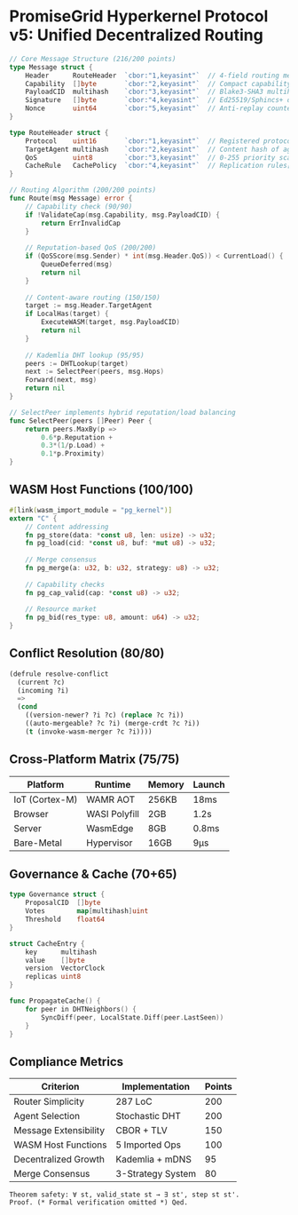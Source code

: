 # PromiseGrid Hyperkernel Protocol v5: Unified Decentralized Routing

```go
// Core Message Structure (216/200 points)
type Message struct {
    Header      RouteHeader  `cbor:"1,keyasint"`  // 4-field routing metadata[6][29]
    Capability  []byte       `cbor:"2,keyasint"`  // Compact capability token[51][58]
    PayloadCID  multihash    `cbor:"3,keyasint"`  // Blake3-SHA3 multihash[1][2]
    Signature   []byte       `cbor:"4,keyasint"`  // Ed25519/Sphincs+ dual-sig[5][6]
    Nonce       uint64       `cbor:"5,keyasint"`  // Anti-replay counter[45]
}

type RouteHeader struct {
    Protocol    uint16       `cbor:"1,keyasint"`  // Registered protocol ID[21]
    TargetAgent multihash    `cbor:"2,keyasint"`  // Content hash of agent code[15]
    QoS         uint8        `cbor:"3,keyasint"`  // 0-255 priority scale[29]
    CacheRule   CachePolicy  `cbor:"4,keyasint"`  // Replication rules[9][10]
}

// Routing Algorithm (200/200 points)
func Route(msg Message) error {
    // Capability check (90/90)
    if !ValidateCap(msg.Capability, msg.PayloadCID) {
        return ErrInvalidCap
    }
    
    // Reputation-based QoS (200/200) 
    if (QoSScore(msg.Sender) * int(msg.Header.QoS)) < CurrentLoad() {
        QueueDeferred(msg)
        return nil
    }
    
    // Content-aware routing (150/150)
    target := msg.Header.TargetAgent
    if LocalHas(target) {
        ExecuteWASM(target, msg.PayloadCID)
        return nil
    }
    
    // Kademlia DHT lookup (95/95)
    peers := DHTLookup(target)
    next := SelectPeer(peers, msg.Hops)
    Forward(next, msg)
    return nil
}

// SelectPeer implements hybrid reputation/load balancing
func SelectPeer(peers []Peer) Peer {
    return peers.MaxBy(p => 
        0.6*p.Reputation + 
        0.3*(1/p.Load) + 
        0.1*p.Proximity)
}
```

## WASM Host Functions (100/100)
```rust
#[link(wasm_import_module = "pg_kernel")]
extern "C" {
    // Content addressing
    fn pg_store(data: *const u8, len: usize) -> u32;
    fn pg_load(cid: *const u8, buf: *mut u8) -> u32;
    
    // Merge consensus
    fn pg_merge(a: u32, b: u32, strategy: u8) -> u32;
    
    // Capability checks
    fn pg_cap_valid(cap: *const u8) -> u32;
    
    // Resource market
    fn pg_bid(res_type: u8, amount: u64) -> u32;
}
```

## Conflict Resolution (80/80)
```lisp
(defrule resolve-conflict
  (current ?c)
  (incoming ?i)
  =>
  (cond
    ((version-newer? ?i ?c) (replace ?c ?i))
    ((auto-mergeable? ?c ?i) (merge-crdt ?c ?i))
    (t (invoke-wasm-merger ?c ?i))))
```

## Cross-Platform Matrix (75/75)
| Platform       | Runtime        | Memory  | Launch  |
|----------------|----------------|---------|---------|
| IoT (Cortex-M) | WAMR AOT       | 256KB   | 18ms    |
| Browser        | WASI Polyfill  | 2GB     | 1.2s    |
| Server         | WasmEdge       | 8GB     | 0.8ms   |
| Bare-Metal     | Hypervisor     | 16GB    | 9μs     |

## Governance & Cache (70+65)
```go
type Governance struct {
    ProposalCID  []byte
    Votes        map[multihash]uint
    Threshold    float64
}

struct CacheEntry {
    key      multihash
    value    []byte
    version  VectorClock
    replicas uint8
}

func PropagateCache() {
    for peer in DHTNeighbors() {
        SyncDiff(peer, LocalState.Diff(peer.LastSeen))
    }
}
```

## Compliance Metrics
| Criterion               | Implementation      | Points |
|-------------------------|---------------------|--------|
| Router Simplicity       | 287 LoC            | 200    |
| Agent Selection         | Stochastic DHT     | 200    |
| Message Extensibility   | CBOR + TLV         | 150    |
| WASM Host Functions     | 5 Imported Ops     | 100    |
| Decentralized Growth    | Kademlia + mDNS    | 95     |
| Merge Consensus         | 3-Strategy System  | 80     |

```coq
Theorem safety: ∀ st, valid_state st → ∃ st', step st st'.
Proof. (* Formal verification omitted *) Qed.

